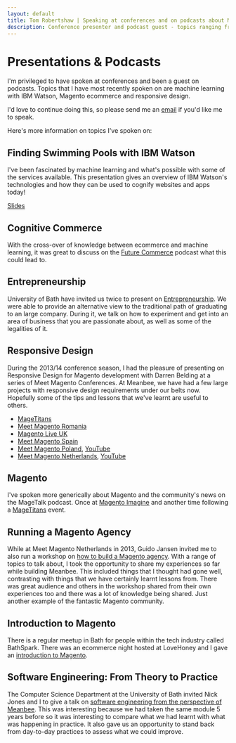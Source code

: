 ```yaml
---
layout: default
title: Tom Robertshaw | Speaking at conferences and on podcasts about Magento, IBM Watson and Responsive Design amongst others
description: Conference presenter and podcast guest - topics ranging from Magento, responsive design, entrepreneurship, machine learning, and software engineering.
---
```


# Presentations & Podcasts

I'm privileged to have spoken at conferences and been a guest on podcasts.  Topics that I have most recently spoken on are machine learning with IBM Watson, Magento ecommerce and responsive design.

I'd love to continue doing this, so please send me an [email](mailto:me@tomrobertshaw.net) if you'd like me to speak.

Here's more information on topics I've spoken on:

## Finding Swimming Pools with IBM Watson

I've been fascinated by machine learning and what's possible with some of the services available.  This presentation gives an overview of IBM Watson's technologies and how they can be used to cognify websites and apps today!

[Slides](https://speakerdeck.com/bobbyshaw/finding-swimming-pools-with-ibm-watson)

## Cognitive Commerce

With the cross-over of knowledge between ecommerce and machine learning, it was great to discuss on the [Future Commerce](http://www.futurecommerce.fm/) podcast what this could lead to.

## Entrepreneurship

University of Bath have invited us twice to present on [Entrepreneurship](https://speakerdeck.com/meanbee/entrepreneurship).  We were able to provide an alternative view to the traditional path of graduating to an large company.  During it, we talk on how to experiment and get into an area of business that you are passionate about, as well as some of the legalities of it.

## Responsive Design

During the 2013/14 conference season, I had the pleasure of presenting on Responsive Design for Magento development with Darren Belding at a series of Meet Magento Conferences.   At Meanbee, we have had a few large projects with responsive design requirements under our belts now.  Hopefully some of the tips and lessons that we've learnt are useful to others.

- [MageTitans](https://speakerdeck.com/meanbee/building-responsive-magento-themes-as-frontend-engineers)
- [Meet Magento Romania](https://speakerdeck.com/meanbee/accessibility-and-maintainability-as-foundations-for-responsive-design)
- [Magento Live UK](https://speakerdeck.com/meanbee/creating-a-better-experience-through-responsive-design)
- [Meet Magento Spain](https://speakerdeck.com/meanbee/responsive-web-design-for-magento-meet-magento-spain-2014)
- [Meet Magento Poland](https://speakerdeck.com/meanbee/responsive-web-design-in-magento-meet-magento-poland-2013), [YouTube](https://www.youtube.com/watch?v=Lf4PgWEmgRc)
- [Meet Magento Netherlands](https://speakerdeck.com/meanbee/responsive-design-for-magento-meet-magento-netherlands-2013),  [YouTube](https://www.youtube.com/watch?v=Ub7YEF1iiEo)

## Magento

I've spoken more generically about Magento and the community's news on the MageTalk podcast.  Once at [Magento Imagine](http://magetalk.com/magetalk-episode-38-tom-voracious-appetite-for-digital-robertshaw/) and another time following a [MageTitans](http://magetalk.com/magetalk-episode-11-kliptork-means-bed-magetitans/) event.


## Running a Magento Agency

While at Meet Magento Netherlands in 2013, Guido Jansen invited me to also run a workshop on [how to build a Magento agency](https://speakerdeck.com/meanbee/how-to-build-a-magento-agency-workshop-meet-magento-netherlands-2013).  With a range of topics to talk about, I took the opportunity to share my experiences so far while building Meanbee.  This included things that I thought had gone well, contrasting with things that we have certainly learnt lessons from.  There was great audience and others in the workshop shared from their own experiences too and there was a lot of knowledge being shared.  Just another example of the fantastic Magento community.


## Introduction to Magento

There is a regular meetup in Bath for people within the tech industry called BathSpark.  There was an ecommerce night hosted at LoveHoney and I gave an [introduction to Magento](https://speakerdeck.com/meanbee/introduction-to-magento-bathspark-sept-2012).

## Software Engineering: From Theory to Practice

The Computer Science Department at the University of Bath invited Nick Jones and I to give a talk on [software engineering from the perspective of Meanbee](https://speakerdeck.com/meanbee/software-engineering-from-theory-to-practice).  This was interesting because we had taken the same module 5 years before so it was interesting to compare what we had learnt with what was happening in practice.  It also gave us an opportunity to stand back from day-to-day practices to assess what we could improve.
